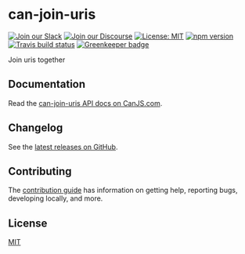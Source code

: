 # can-join-uris

[![Join our Slack](https://img.shields.io/badge/slack-join%20chat-611f69.svg)](https://www.bitovi.com/community/slack?utm_source=badge&utm_medium=badge&utm_campaign=pr-badge&utm_content=badge)
[![Join our Discourse](https://img.shields.io/discourse/https/forums.bitovi.com/posts.svg)](https://forums.bitovi.com/?utm_source=badge&utm_medium=badge&utm_campaign=pr-badge&utm_content=badge)
[![License: MIT](https://img.shields.io/badge/license-MIT-blue.svg)](https://github.com/canjs/can-join-uris/blob/master/LICENSE)
[![npm version](https://badge.fury.io/js/can-join-uris.svg)](https://www.npmjs.com/package/can-join-uris)
[![Travis build status](https://travis-ci.org/canjs/can-join-uris.svg?branch=master)](https://travis-ci.org/canjs/can-join-uris)
[![Greenkeeper badge](https://badges.greenkeeper.io/canjs/can-join-uris.svg)](https://greenkeeper.io/)

Join uris together

## Documentation

Read the [can-join-uris API docs on CanJS.com](https://canjs.com/doc/can-join-uris.html).

## Changelog

See the [latest releases on GitHub](https://github.com/canjs/can-join-uris/releases).

## Contributing

The [contribution guide](https://github.com/canjs/can-join-uris/blob/master/CONTRIBUTING.md) has information on getting help, reporting bugs, developing locally, and more.

## License

[MIT](https://github.com/canjs/can-join-uris/blob/master/LICENSE)
